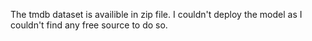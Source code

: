 The tmdb dataset is availible in zip file. I couldn't deploy the model as I couldn't find any free source to do so.
